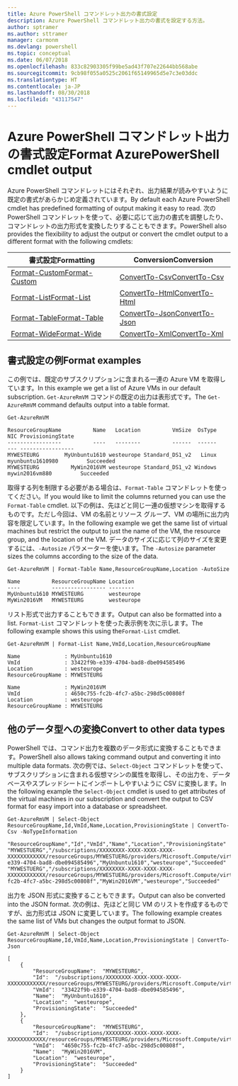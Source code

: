 ```yaml
---
title: Azure PowerShell コマンドレット出力の書式設定
description: Azure PowerShell コマンドレット出力の書式を設定する方法。
author: sptramer
ms.author: sttramer
manager: carmonm
ms.devlang: powershell
ms.topic: conceptual
ms.date: 06/07/2018
ms.openlocfilehash: 833c82903305f99be5ad43f707e22644bb568abe
ms.sourcegitcommit: 9cb98f055a0525c2061f65149965d5e7c3e03ddc
ms.translationtype: HT
ms.contentlocale: ja-JP
ms.lasthandoff: 08/30/2018
ms.locfileid: "43117547"
---
```

# <a name="format-azurepowershell-cmdlet-output"></a><span data-ttu-id="a62e5-103">Azure PowerShell コマンドレット出力の書式設定</span><span class="sxs-lookup"><span data-stu-id="a62e5-103">Format AzurePowerShell cmdlet output</span></span>

<span data-ttu-id="a62e5-104">Azure PowerShell コマンドレットにはそれぞれ、出力結果が読みやすいように既定の書式があらかじめ定義されています。</span><span class="sxs-lookup"><span data-stu-id="a62e5-104">By default each Azure PowerShell cmdlet has predefined formatting of output making it easy to read.</span></span>  <span data-ttu-id="a62e5-105">次の PowerShell コマンドレットを使って、必要に応じて出力の書式を調整したり、コマンドレットの出力形式を変換したりすることもできます。</span><span class="sxs-lookup"><span data-stu-id="a62e5-105">PowerShell also provides the flexibility to adjust the output or convert the cmdlet output to a different format with the following cmdlets:</span></span>

| <span data-ttu-id="a62e5-106">書式設定</span><span class="sxs-lookup"><span data-stu-id="a62e5-106">Formatting</span></span>      | <span data-ttu-id="a62e5-107">Conversion</span><span class="sxs-lookup"><span data-stu-id="a62e5-107">Conversion</span></span>       |
|-----------------|------------------|
| [<span data-ttu-id="a62e5-108">Format-Custom</span><span class="sxs-lookup"><span data-stu-id="a62e5-108">Format-Custom</span></span>](/powershell/module/microsoft.powershell.utility/format-custom) | [<span data-ttu-id="a62e5-109">ConvertTo-Csv</span><span class="sxs-lookup"><span data-stu-id="a62e5-109">ConvertTo-Csv</span></span>](/powershell/module/microsoft.powershell.utility/convertto-csv)  |
| [<span data-ttu-id="a62e5-110">Format-List</span><span class="sxs-lookup"><span data-stu-id="a62e5-110">Format-List</span></span>](/powershell/module/microsoft.powershell.utility/format-list)   | [<span data-ttu-id="a62e5-111">ConvertTo-Html</span><span class="sxs-lookup"><span data-stu-id="a62e5-111">ConvertTo-Html</span></span>](/powershell/module/microsoft.powershell.utility/convertto-html) |
| [<span data-ttu-id="a62e5-112">Format-Table</span><span class="sxs-lookup"><span data-stu-id="a62e5-112">Format-Table</span></span>](/powershell/module/microsoft.powershell.utility/format-table)  | [<span data-ttu-id="a62e5-113">ConvertTo-Json</span><span class="sxs-lookup"><span data-stu-id="a62e5-113">ConvertTo-Json</span></span>](/powershell/module/microsoft.powershell.utility/convertto-json) |
| [<span data-ttu-id="a62e5-114">Format-Wide</span><span class="sxs-lookup"><span data-stu-id="a62e5-114">Format-Wide</span></span>](/powershell/module/microsoft.powershell.utility/format-wide)   | [<span data-ttu-id="a62e5-115">ConvertTo-Xml</span><span class="sxs-lookup"><span data-stu-id="a62e5-115">ConvertTo-Xml</span></span>](/powershell/module/microsoft.powershell.utility/convertto-xml)  |

## <a name="format-examples"></a><span data-ttu-id="a62e5-116">書式設定の例</span><span class="sxs-lookup"><span data-stu-id="a62e5-116">Format examples</span></span>

<span data-ttu-id="a62e5-117">この例では、既定のサブスクリプションに含まれる一連の Azure VM を取得しています。</span><span class="sxs-lookup"><span data-stu-id="a62e5-117">In this example we get a list of Azure VMs in our default subscription.</span></span>  <span data-ttu-id="a62e5-118">`Get-AzureRmVM` コマンドの既定の出力は表形式です。</span><span class="sxs-lookup"><span data-stu-id="a62e5-118">The `Get-AzureRmVM` command defaults output into a table format.</span></span>

```azurepowershell-interactive
Get-AzureRmVM
```

```output
ResourceGroupName          Name   Location          VmSize  OsType              NIC ProvisioningState
-----------------          ----   --------          ------  ------              --- -----------------
MYWESTEURG        MyUnbuntu1610 westeurope Standard_DS1_v2   Linux myunbuntu1610980         Succeeded
MYWESTEURG          MyWin2016VM westeurope Standard_DS1_v2 Windows   mywin2016vm880         Succeeded
```

<span data-ttu-id="a62e5-119">取得する列を制限する必要がある場合は、`Format-Table` コマンドレットを使ってください。</span><span class="sxs-lookup"><span data-stu-id="a62e5-119">If you would like to limit the columns returned you can use the `Format-Table` cmdlet.</span></span> <span data-ttu-id="a62e5-120">以下の例は、先ほどと同じ一連の仮想マシンを取得するものです。ただし今回は、VM の名前とリソース グループ、VM の場所に出力内容を限定しています。</span><span class="sxs-lookup"><span data-stu-id="a62e5-120">In the following example we get the same list of virtual machines but restrict the output to just the name of the VM, the resource group, and the location of the VM.</span></span>  <span data-ttu-id="a62e5-121">データのサイズに応じて列のサイズを変更するには、`-Autosize` パラメーターを使います。</span><span class="sxs-lookup"><span data-stu-id="a62e5-121">The `-Autosize` parameter sizes the columns according to the size of the data.</span></span>

```azurepowershell-interactive
Get-AzureRmVM | Format-Table Name,ResourceGroupName,Location -AutoSize
```

```output
Name          ResourceGroupName Location
----          ----------------- --------
MyUnbuntu1610 MYWESTEURG        westeurope
MyWin2016VM   MYWESTEURG        westeurope
```

<span data-ttu-id="a62e5-122">リスト形式で出力することもできます。</span><span class="sxs-lookup"><span data-stu-id="a62e5-122">Output can also be formatted into a list.</span></span> <span data-ttu-id="a62e5-123">`Format-List` コマンドレットを使った表示例を次に示します。</span><span class="sxs-lookup"><span data-stu-id="a62e5-123">The following example shows this using the`Format-List` cmdlet.</span></span>

```azurepowershell-interactive
Get-AzureRmVM | Format-List Name,VmId,Location,ResourceGroupName
```

```output
Name              : MyUnbuntu1610
VmId              : 33422f9b-e339-4704-bad8-dbe094585496
Location          : westeurope
ResourceGroupName : MYWESTEURG

Name              : MyWin2016VM
VmId              : 4650c755-fc2b-4fc7-a5bc-298d5c00808f
Location          : westeurope
ResourceGroupName : MYWESTEURG
```

## <a name="convert-to-other-data-types"></a><span data-ttu-id="a62e5-124">他のデータ型への変換</span><span class="sxs-lookup"><span data-stu-id="a62e5-124">Convert to other data types</span></span>

<span data-ttu-id="a62e5-125">PowerShell では、コマンド出力を複数のデータ形式に変換することもできます。</span><span class="sxs-lookup"><span data-stu-id="a62e5-125">PowerShell also allows taking command output and converting it into multiple data formats.</span></span> <span data-ttu-id="a62e5-126">次の例では、`Select-Object` コマンドレットを使って、サブスクリプションに含まれる仮想マシンの属性を取得し、その出力を、データベースやスプレッドシートにインポートしやすいように CSV に変換します。</span><span class="sxs-lookup"><span data-stu-id="a62e5-126">In the following example the `Select-Object` cmdlet is used to get attributes of the virtual machines in our subscription and convert the output to CSV format for easy import into a database or spreadsheet.</span></span>

```azurepowershell-interactive
Get-AzureRmVM | Select-Object ResourceGroupName,Id,VmId,Name,Location,ProvisioningState | ConvertTo-Csv -NoTypeInformation
```

```output
"ResourceGroupName","Id","VmId","Name","Location","ProvisioningState"
"MYWESTUERG","/subscriptions/XXXXXXXX-XXXX-XXXX-XXXX-XXXXXXXXXXXX/resourceGroups/MYWESTUERG/providers/Microsoft.Compute/virtualMachines/MyUnbuntu1610","33422f9b-e339-4704-bad8-dbe094585496","MyUnbuntu1610","westeurope","Succeeded"
"MYWESTUERG","/subscriptions/XXXXXXXX-XXXX-XXXX-XXXX-XXXXXXXXXXXX/resourceGroups/MYWESTUERG/providers/Microsoft.Compute/virtualMachines/MyWin2016VM","4650c755-fc2b-4fc7-a5bc-298d5c00808f","MyWin2016VM","westeurope","Succeeded"
```

<span data-ttu-id="a62e5-127">出力を JSON 形式に変換することもできます。</span><span class="sxs-lookup"><span data-stu-id="a62e5-127">Output can also be converted into the JSON format.</span></span>  <span data-ttu-id="a62e5-128">次の例は、先ほどと同じ VM のリストを作成するものですが、出力形式は JSON に変更しています。</span><span class="sxs-lookup"><span data-stu-id="a62e5-128">The following example creates the same list of VMs but changes the output format to JSON.</span></span>

```azurepowershell-interactive
Get-AzureRmVM | Select-Object ResourceGroupName,Id,VmId,Name,Location,ProvisioningState | ConvertTo-Json
```

```output
[
    {
        "ResourceGroupName":  "MYWESTEURG",
        "Id":  "/subscriptions/XXXXXXXX-XXXX-XXXX-XXXX-XXXXXXXXXXXX/resourceGroups/MYWESTEURG/providers/Microsoft.Compute/virtualMachines/MyUnbuntu1610",
        "VmId":  "33422f9b-e339-4704-bad8-dbe094585496",
        "Name":  "MyUnbuntu1610",
        "Location":  "westeurope",
        "ProvisioningState":  "Succeeded"
    },
    {
        "ResourceGroupName":  "MYWESTEURG",
        "Id":  "/subscriptions/XXXXXXXX-XXXX-XXXX-XXXX-XXXXXXXXXXXX/resourceGroups/MYWESTEURG/providers/Microsoft.Compute/virtualMachines/MyWin2016VM",
        "VmId":  "4650c755-fc2b-4fc7-a5bc-298d5c00808f",
        "Name":  "MyWin2016VM",
        "Location":  "westeurope",
        "ProvisioningState":  "Succeeded"
    }
]
```
